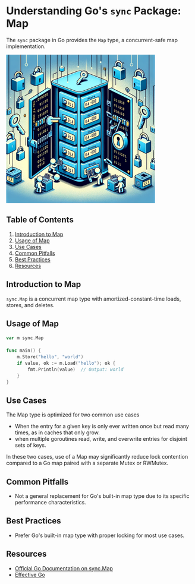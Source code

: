 # Understanding Go's `sync` Package: Map

The `sync` package in Go provides the `Map` type, a concurrent-safe map implementation.

<img src="../../../../docs/images/sync_map.png" alt="drawing" height="400"/>

## Table of Contents

1. [Introduction to Map](#introduction)
2. [Usage of Map](#usage)
3. [Use Cases](#use-cases)
4. [Common Pitfalls](#common-pitfalls)
5. [Best Practices](#best-practices)
6. [Resources](#resources)

## Introduction to Map

`sync.Map` is a concurrent map type with amortized-constant-time loads, stores, and deletes.

## Usage of Map

```go
var m sync.Map

func main() {
    m.Store("hello", "world")
    if value, ok := m.Load("hello"); ok {
        fmt.Println(value)  // Output: world
    }
}
```

## Use Cases
The Map type is optimized for two common use cases

- When the entry for a given key is only ever written once but read many times, as in caches that only grow.
- when multiple goroutines read, write, and overwrite entries for disjoint sets of keys. 
 
In these two cases, use of a Map may significantly reduce lock contention compared to a Go map paired with a separate Mutex or RWMutex.

## Common Pitfalls

- Not a general replacement for Go's built-in map type due to its specific performance characteristics.

## Best Practices

- Prefer Go's built-in map type with proper locking for most use cases.

## Resources

- [Official Go Documentation on sync.Map](https://pkg.go.dev/sync#Map)
- [Effective Go](https://golang.org/doc/effective_go.html#concurrency)
